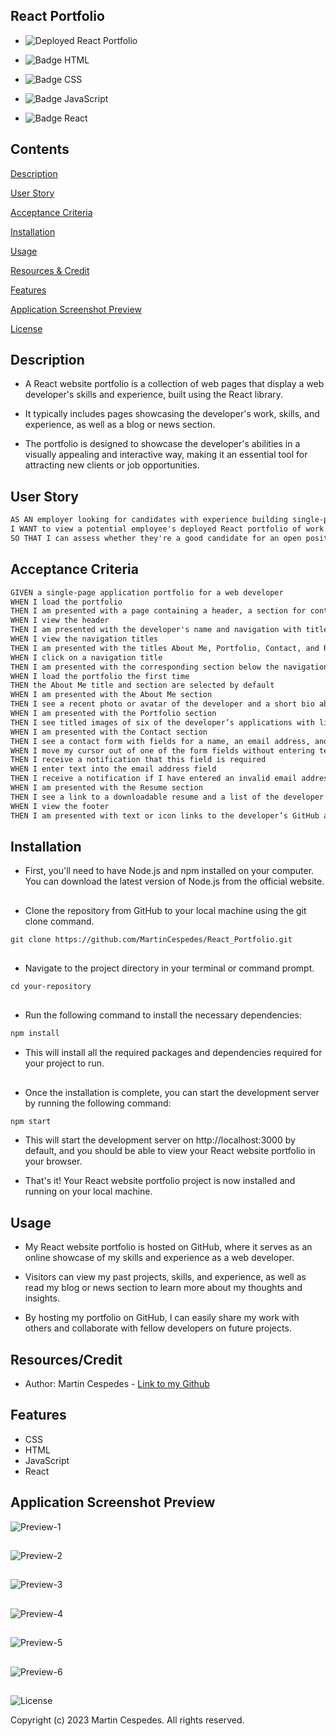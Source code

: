 ## React Portfolio

- ![Deployed React Portfolio](https://MartinCespedes.github.io/React_Portfolio/)

- ![Badge HTML](https://img.shields.io/badge/HTML5-E34F26?style=for-the-badge&logo=html5&logoColor=white)

- ![Badge CSS](https://img.shields.io/badge/CSS3-1572B6?style=for-the-badge&logo=css3&logoColor=white)

- ![Badge JavaScript](https://img.shields.io/badge/JavaScript-323330?style=for-the-badge&logo=javascript&logoColor=F7DF1E)

- ![Badge React](https://img.shields.io/badge/react-%2320232a.svg?style=for-the-badge&logo=react&logoColor=%2361DAFB)

## Contents

[Description](#description)

[User Story](#user-story)

[Acceptance Criteria](#acceptance-criteria)

[Installation](#installation)

[Usage](#usage)

[Resources & Credit](#resourcescredit)

[Features](#features)

[Application Screenshot Preview](#application-screenshot-preview)

[License](#license)

## Description

- A React website portfolio is a collection of web pages that display a web developer's skills and experience, built using the React library.

- It typically includes pages showcasing the developer's work, skills, and experience, as well as a blog or news section.

- The portfolio is designed to showcase the developer's abilities in a visually appealing and interactive way, making it an essential tool for attracting new clients or job opportunities.

## User Story

```md
AS AN employer looking for candidates with experience building single-page applications
I WANT to view a potential employee's deployed React portfolio of work samples
SO THAT I can assess whether they're a good candidate for an open position
```

## Acceptance Criteria

```md
GIVEN a single-page application portfolio for a web developer
WHEN I load the portfolio
THEN I am presented with a page containing a header, a section for content, and a footer
WHEN I view the header
THEN I am presented with the developer's name and navigation with titles corresponding to different sections of the portfolio
WHEN I view the navigation titles
THEN I am presented with the titles About Me, Portfolio, Contact, and Resume, and the title corresponding to the current section is highlighted
WHEN I click on a navigation title
THEN I am presented with the corresponding section below the navigation without the page reloading and that title is highlighted
WHEN I load the portfolio the first time
THEN the About Me title and section are selected by default
WHEN I am presented with the About Me section
THEN I see a recent photo or avatar of the developer and a short bio about them
WHEN I am presented with the Portfolio section
THEN I see titled images of six of the developer’s applications with links to both the deployed applications and the corresponding GitHub repository
WHEN I am presented with the Contact section
THEN I see a contact form with fields for a name, an email address, and a message
WHEN I move my cursor out of one of the form fields without entering text
THEN I receive a notification that this field is required
WHEN I enter text into the email address field
THEN I receive a notification if I have entered an invalid email address
WHEN I am presented with the Resume section
THEN I see a link to a downloadable resume and a list of the developer’s proficiencies
WHEN I view the footer
THEN I am presented with text or icon links to the developer’s GitHub and LinkedIn profiles, and their profile on a third platform (Stack Overflow, Twitter)
```

## Installation

- First, you'll need to have Node.js and npm installed on your computer. You can download the latest version of Node.js from the official website.

##

- Clone the repository from GitHub to your local machine using the git clone command.

```md
git clone https://github.com/MartinCespedes/React_Portfolio.git
```

##

- Navigate to the project directory in your terminal or command prompt.

```md
cd your-repository
```

##

- Run the following command to install the necessary dependencies:

```md
npm install
```

- This will install all the required packages and dependencies required for your project to run.

##

- Once the installation is complete, you can start the development server by running the following command:

```md
npm start
```

- This will start the development server on http://localhost:3000 by default, and you should be able to view your React website portfolio in your browser.

- That's it! Your React website portfolio project is now installed and running on your local machine.

## Usage

- My React website portfolio is hosted on GitHub, where it serves as an online showcase of my skills and experience as a web developer.

- Visitors can view my past projects, skills, and experience, as well as read my blog or news section to learn more about my thoughts and insights.

- By hosting my portfolio on GitHub, I can easily share my work with others and collaborate with fellow developers on future projects.

## Resources/Credit

- Author: Martin Cespedes - [Link to my Github](https://github.com/MartinCespedes)

## Features

- CSS
- HTML
- JavaScript
- React

## Application Screenshot Preview

![Preview-1](/react-portfolio/src/assets/react_portfolio_screenshot.png)

##

![Preview-2](/react-portfolio/src/assets/react_portfolio_screenshot2.png)

##

![Preview-3](/react-portfolio/src/assets/react_portfolio_screenshot3.png)

##

![Preview-4](/react-portfolio/src/assets/react_portfolio_screenshot4.png)

##

![Preview-5](/react-portfolio/src/assets/react_portfolio_screenshot5.png)

##

![Preview-6](/react-portfolio/src/assets/react_portfolio_screenshot6.png)

##

![License](https://img.shields.io/badge/License-MIT-yellow.svg)

Copyright (c) 2023 Martin Cespedes. All rights reserved.
